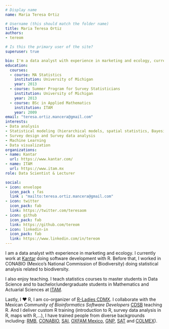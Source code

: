 ```yaml
---
# Display name
name: Maria Teresa Ortiz

# Username (this should match the folder name)
title: Maria Teresa Ortiz
authors:
- tereom

# Is this the primary user of the site?
superuser: true

bio: I'm a data analyst with experience in marketing and ecology, currently working in Kantar and teaching at ITAM.
education:
  courses:
  - course: MA Statistics
    institution: University of Michigan
    year: 2013
  - course: Summer Program for Survey Statisticians
    institution: University of Michigan
    year: 2013
  - course: BSc in Applied Mathematics
    institution: ITAM
    year: 2009
email: "teresa.ortiz.mancera@gmail.com"
interests:
- Data analysis
- Statistical modeling (hierarchical models, spatial statistics, Bayesian networks)
- Survey design and Survey data analysis
- Machine Learning
- Data visualization
organizations:
- name: Kantar
  url: https://www.kantar.com/
- name: ITAM
  url: https://www.itam.mx
role: Data Scientist & Lecturer

social:
- icon: envelope
  icon_pack : fas
  link : "mailto:teresa.ortiz.mancera@gmail.com"
- icon: twitter
  icon_pack: fab
  link: https://twitter.com/teresaom
- icon: github
  icon_pack: fab
  link: https://github.com/tereom
- icon: linkedin-in
  icon_pack: fab
  link: https://www.linkedin.com/in/tereom
---
```


I am a data analyst with experience in marketing and ecology. I currently work at [Kantar](https://www.kantar.com/) doing software development with R. Before that, I worked in CONABIO (Mexico’s National Commission of Biodiversity) doing statistical analysis related to biodiversity. 

I also enjoy teaching. I teach statistics courses to master students in Data Science and to bachelor/undergraduate students in Mathematics and Actuarial Sciences at [ITAM](https://cienciadedatos.itam.mx/es/71/contenido/plan-de-estudios-de-la-licenciatura-en-ciencia-de-datos-del-itam). 


Lastly, I :heart: R, I am co-organizer of [R-Ladies CDMX](http://meetup.com/rladiescdmx/). I  collaborate with the Mexican *Community of Bioinformatics Software Developers* [CDSB](https://comunidadbioinfo.github.io/) teaching R. And I deliver custom R training (introduction to R, survey data analysis in R, maps with R,...), I have trained people from diverse backgrounds including: [RMB](https://www.redmexicanadebioinformatica.org/navegando-y-explotando-el-poder-del-tidyverse/), [CONABIO](https://www.gob.mx/conabio), [SAI](http://www.sai.com.mx), [OXFAM Mexico](https://www.oxfammexico.org), [GNP](https://www.gnp.com.mx), [SAT](https://www.sat.gob.mx/home) and [COLMEX](https://www.colmex.mx)).
